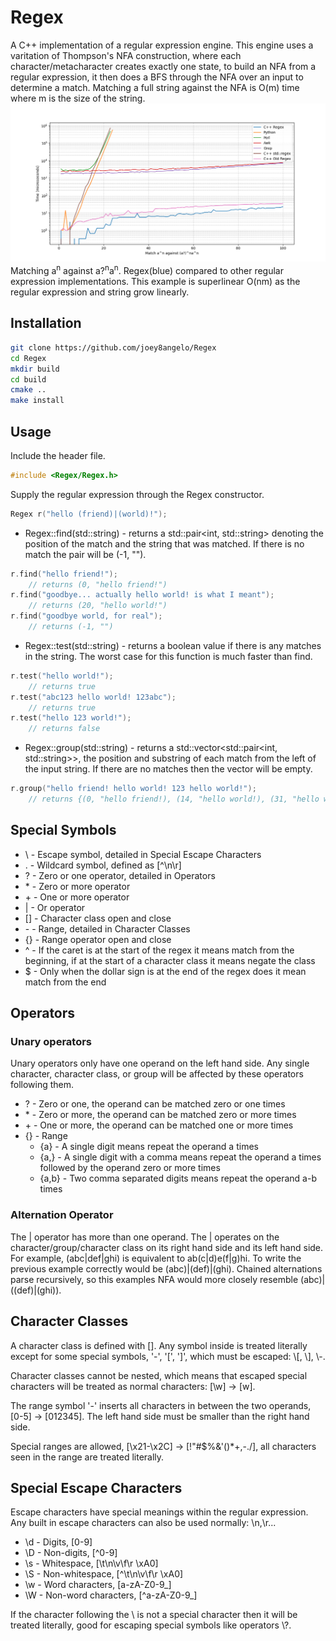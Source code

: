 # Regex

A C++ implementation of a regular expression engine. This engine uses a varitation of Thompson's NFA construction, where each character/metacharacter creates exactly one state, to build an NFA from a regular expression, it then does a BFS through the NFA over an input to determine a match. Matching a full string against the NFA is O(m) time where m is the size of the string.
![speeds](speeds.png)
Matching a<sup>n</sup> against a?<sup>n</sup>a<sup>n</sup>. Regex(blue) compared to other regular expression implementations. This example is superlinear O(nm) as the regular expression and string grow linearly.

## Installation
```bash
git clone https://github.com/joey8angelo/Regex
cd Regex
mkdir build
cd build
cmake ..
make install
```

## Usage
Include the header file.

```c++
#include <Regex/Regex.h>
```

Supply the regular expression through the Regex constructor.

```c++
Regex r("hello (friend)|(world)!");
```

- Regex::find(std::string) - returns a std::pair<int, std::string> denoting the position of the match and the string that was matched. If there is no match the pair will be (-1, "").

```c++
r.find("hello friend!");
    // returns (0, "hello friend!")
r.find("goodbye... actually hello world! is what I meant");
    // returns (20, "hello world!")
r.find("goodbye world, for real");
    // returns (-1, "")
```

- Regex::test(std::string) - returns a boolean value if there is any matches in the string. The worst case for this function is much faster than find.

```c++
r.test("hello world!");
    // returns true
r.test("abc123 hello world! 123abc");
    // returns true
r.test("hello 123 world!");
    // returns false
```

- Regex::group(std::string) - returns a std::vector<std::pair<int, std::string>>, the position and substring of each match from the left of the input string. If there are no matches then the vector will be empty.

```c++
r.group("hello friend! hello world! 123 hello world!");
    // returns {(0, "hello friend!), (14, "hello world!), (31, "hello world!")}
```

## Special Symbols

- \\ - Escape symbol, detailed in Special Escape Characters
- . - Wildcard symbol, defined as [^\n\r]
- ? - Zero or one operator, detailed in Operators
- \* - Zero or more operator
- \+ - One or more operator
- | - Or operator
- [] - Character class open and close
- \- - Range, detailed in Character Classes
- {} - Range operator open and close
- ^ - If the caret is at the start of the regex it means match from the beginning, if at the start of a character class it means negate the class
- $ - Only when the dollar sign is at the end of the regex does it mean match from the end

## Operators

### Unary operators
Unary operators only have one operand on the left hand side. Any single character, character class, or group will be affected by these operators following them.

- ? - Zero or one, the operand can be matched zero or one times
- \* - Zero or more, the operand can be matched zero or more times
- \+ - One or more, the operand can be matched one or more times
- {} - Range
	+ {a} - A single digit means repeat the operand a times
	+ {a,} - A single digit with a comma means repeat the operand a times followed by the operand zero or more times
	+ {a,b} - Two comma separated digits means repeat the operand a-b times

### Alternation Operator
The | operator has more than one operand. The | operates on the character/group/character class on its right hand side and its left hand side. For example, (abc|def|ghi) is equivalent to ab(c|d)e(f|g)hi. To write the previous example correctly would be (abc)|(def)|(ghi). Chained alternations parse recursively, so this examples NFA would more closely resemble (abc)|((def)|(ghi)).

## Character Classes
A character class is defined with []. Any symbol inside is treated literally except for some special symbols, '-', '[', ']', which must be escaped: \\[, \\], \\-.

Character classes cannot be nested, which means that escaped special characters will be treated as normal characters: [\\w] -> [w].

The range symbol '-' inserts all characters in between the two operands, [0-5] -> [012345]. The left hand side must be smaller than the right hand side.

Special ranges are allowed, [\x21-\x2C] -> [!"#$%&'()\*+,-./], all characters seen in the range are treated literally.

## Special Escape Characters
Escape characters have special meanings within the regular expression. Any built in escape characters can also be used normally: \n,\r...

- \\d - Digits, [0-9]
- \\D - Non-digits, [^0-9]
- \\s - Whitespace, [\t\n\v\f\r \xA0]
- \\S - Non-whitespace, [^\t\n\v\f\r \xA0]
- \\w - Word characters, [a-zA-Z0-9_]
- \\W - Non-word characters, [^a-zA-Z0-9_]

If the character following the \\ is not a special character then it will be treated literally, good for escaping special symbols like operators \\?.
